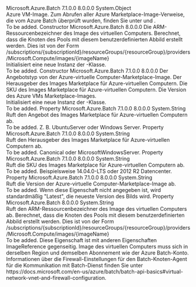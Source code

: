 <Type Name="ImageReference" FullName="Microsoft.Azure.Batch.ImageReference">
  <TypeSignature Language="C#" Value="public class ImageReference" />
  <TypeSignature Language="ILAsm" Value=".class public auto ansi beforefieldinit ImageReference extends System.Object" />
  <TypeSignature Language="DocId" Value="T:Microsoft.Azure.Batch.ImageReference" />
  <TypeSignature Language="VB.NET" Value="Public Class ImageReference" />
  <TypeSignature Language="F#" Value="type ImageReference = class&#xA;    interface ITransportObjectProvider&lt;ImageReference&gt;&#xA;    interface IPropertyMetadata&#xA;    interface IModifiable&#xA;    interface IReadOnly" />
  <AssemblyInfo>
    <AssemblyName>Microsoft.Azure.Batch</AssemblyName>
    <AssemblyVersion>7.1.0.0</AssemblyVersion>
    <AssemblyVersion>8.0.0.0</AssemblyVersion>
  </AssemblyInfo>
  <Base>
    <BaseTypeName>System.Object</BaseTypeName>
  </Base>
  <Interfaces />
  <Docs>
    <summary>
            Azure VM-Image. Zum Abrufen aller Azure Marketplace-Image-Verweise, die vom Azure Batch überprüft wurden, finden Sie unter <see cref="M:Microsoft.Azure.Batch.PoolOperations.ListNodeAgentSkus(Microsoft.Azure.Batch.DetailLevel,System.Collections.Generic.IEnumerable{Microsoft.Azure.Batch.BatchClientBehavior})" /> und <see cref="P:Microsoft.Azure.Batch.NodeAgentSku.VerifiedImageReferences" />.
            </summary>
    <remarks>To be added.</remarks>
  </Docs>
  <Members>
    <Member MemberName=".ctor">
      <MemberSignature Language="C#" Value="public ImageReference (string virtualMachineImageId);" />
      <MemberSignature Language="ILAsm" Value=".method public hidebysig specialname rtspecialname instance void .ctor(string virtualMachineImageId) cil managed" />
      <MemberSignature Language="DocId" Value="M:Microsoft.Azure.Batch.ImageReference.#ctor(System.String)" />
      <MemberSignature Language="VB.NET" Value="Public Sub New (virtualMachineImageId As String)" />
      <MemberSignature Language="F#" Value="new Microsoft.Azure.Batch.ImageReference : string -&gt; Microsoft.Azure.Batch.ImageReference" Usage="new Microsoft.Azure.Batch.ImageReference virtualMachineImageId" />
      <MemberType>Constructor</MemberType>
      <AssemblyInfo>
        <AssemblyName>Microsoft.Azure.Batch</AssemblyName>
        <AssemblyVersion>8.0.0.0</AssemblyVersion>
      </AssemblyInfo>
      <Parameters>
        <Parameter Name="virtualMachineImageId" Type="System.String" />
      </Parameters>
      <Docs>
        <param name="virtualMachineImageId">
            Die ARM-Ressourcenbezeichner des Image des virtuellen Computers. Berechnet, dass die Knoten des Pools mit diesem benutzerdefinierten Abbild erstellt werden. Dies ist von der Form /subscriptions/{subscriptionId}/resourceGroups/{resourceGroup}/providers/Microsoft.Compute/images/{imageName}
            </param>
        <summary>
            Initialisiert eine neue Instanz der <see cref="T:Microsoft.Azure.Batch.ImageReference" />-Klasse.
            </summary>
        <remarks>To be added.</remarks>
      </Docs>
    </Member>
    <Member MemberName=".ctor">
      <MemberSignature Language="C#" Value="public ImageReference (string offer, string publisher, string sku, string version = null);" />
      <MemberSignature Language="ILAsm" Value=".method public hidebysig specialname rtspecialname instance void .ctor(string offer, string publisher, string sku, string version) cil managed" />
      <MemberSignature Language="DocId" Value="M:Microsoft.Azure.Batch.ImageReference.#ctor(System.String,System.String,System.String,System.String)" />
      <MemberSignature Language="VB.NET" Value="Public Sub New (offer As String, publisher As String, sku As String, Optional version As String = null)" />
      <MemberSignature Language="F#" Value="new Microsoft.Azure.Batch.ImageReference : string * string * string * string -&gt; Microsoft.Azure.Batch.ImageReference" Usage="new Microsoft.Azure.Batch.ImageReference (offer, publisher, sku, version)" />
      <MemberType>Constructor</MemberType>
      <AssemblyInfo>
        <AssemblyName>Microsoft.Azure.Batch</AssemblyName>
        <AssemblyVersion>7.1.0.0</AssemblyVersion>
        <AssemblyVersion>8.0.0.0</AssemblyVersion>
      </AssemblyInfo>
      <Parameters>
        <Parameter Name="offer" Type="System.String" />
        <Parameter Name="publisher" Type="System.String" />
        <Parameter Name="sku" Type="System.String" />
        <Parameter Name="version" Type="System.String" />
      </Parameters>
      <Docs>
        <param name="offer">Der Angebotstyp von der Azure-virtuelle Computer-Marketplace-Image.</param>
        <param name="publisher">Der Herausgeber des Images Marketplace für Azure-virtuellen Computern.</param>
        <param name="sku">Die SKU des Images Marketplace für Azure-virtuellen Computern.</param>
        <param name="version">Die Version des Azure VMs Marketplace-Images.</param>
        <summary>
            Initialisiert eine neue Instanz der <see cref="T:Microsoft.Azure.Batch.ImageReference" />-Klasse.
            </summary>
        <remarks>To be added.</remarks>
      </Docs>
    </Member>
    <Member MemberName="Offer">
      <MemberSignature Language="C#" Value="public string Offer { get; }" />
      <MemberSignature Language="ILAsm" Value=".property instance string Offer" />
      <MemberSignature Language="DocId" Value="P:Microsoft.Azure.Batch.ImageReference.Offer" />
      <MemberSignature Language="VB.NET" Value="Public ReadOnly Property Offer As String" />
      <MemberSignature Language="F#" Value="member this.Offer : string" Usage="Microsoft.Azure.Batch.ImageReference.Offer" />
      <MemberType>Property</MemberType>
      <AssemblyInfo>
        <AssemblyName>Microsoft.Azure.Batch</AssemblyName>
        <AssemblyVersion>7.1.0.0</AssemblyVersion>
        <AssemblyVersion>8.0.0.0</AssemblyVersion>
      </AssemblyInfo>
      <ReturnValue>
        <ReturnType>System.String</ReturnType>
      </ReturnValue>
      <Docs>
        <summary>
            Ruft den Angebot des Images Marketplace für Azure-virtuellen Computern ab.
            </summary>
        <value>To be added.</value>
        <remarks>
            Z. B. UbuntuServer oder Windows Server.
            </remarks>
      </Docs>
    </Member>
    <Member MemberName="Publisher">
      <MemberSignature Language="C#" Value="public string Publisher { get; }" />
      <MemberSignature Language="ILAsm" Value=".property instance string Publisher" />
      <MemberSignature Language="DocId" Value="P:Microsoft.Azure.Batch.ImageReference.Publisher" />
      <MemberSignature Language="VB.NET" Value="Public ReadOnly Property Publisher As String" />
      <MemberSignature Language="F#" Value="member this.Publisher : string" Usage="Microsoft.Azure.Batch.ImageReference.Publisher" />
      <MemberType>Property</MemberType>
      <AssemblyInfo>
        <AssemblyName>Microsoft.Azure.Batch</AssemblyName>
        <AssemblyVersion>7.1.0.0</AssemblyVersion>
        <AssemblyVersion>8.0.0.0</AssemblyVersion>
      </AssemblyInfo>
      <ReturnValue>
        <ReturnType>System.String</ReturnType>
      </ReturnValue>
      <Docs>
        <summary>
            Ruft den Herausgeber des Images Marketplace für Azure-virtuellen Computern ab.
            </summary>
        <value>To be added.</value>
        <remarks>
            Canonical oder MicrosoftWindowsServer.
            </remarks>
      </Docs>
    </Member>
    <Member MemberName="Sku">
      <MemberSignature Language="C#" Value="public string Sku { get; }" />
      <MemberSignature Language="ILAsm" Value=".property instance string Sku" />
      <MemberSignature Language="DocId" Value="P:Microsoft.Azure.Batch.ImageReference.Sku" />
      <MemberSignature Language="VB.NET" Value="Public ReadOnly Property Sku As String" />
      <MemberSignature Language="F#" Value="member this.Sku : string" Usage="Microsoft.Azure.Batch.ImageReference.Sku" />
      <MemberType>Property</MemberType>
      <AssemblyInfo>
        <AssemblyName>Microsoft.Azure.Batch</AssemblyName>
        <AssemblyVersion>7.1.0.0</AssemblyVersion>
        <AssemblyVersion>8.0.0.0</AssemblyVersion>
      </AssemblyInfo>
      <ReturnValue>
        <ReturnType>System.String</ReturnType>
      </ReturnValue>
      <Docs>
        <summary>
            Ruft die SKU des Images Marketplace für Azure-virtuellen Computern ab.
            </summary>
        <value>To be added.</value>
        <remarks>
            Beispielsweise 14.04.0-LTS oder 2012 R2 Datencenter.
            </remarks>
      </Docs>
    </Member>
    <Member MemberName="Version">
      <MemberSignature Language="C#" Value="public string Version { get; }" />
      <MemberSignature Language="ILAsm" Value=".property instance string Version" />
      <MemberSignature Language="DocId" Value="P:Microsoft.Azure.Batch.ImageReference.Version" />
      <MemberSignature Language="VB.NET" Value="Public ReadOnly Property Version As String" />
      <MemberSignature Language="F#" Value="member this.Version : string" Usage="Microsoft.Azure.Batch.ImageReference.Version" />
      <MemberType>Property</MemberType>
      <AssemblyInfo>
        <AssemblyName>Microsoft.Azure.Batch</AssemblyName>
        <AssemblyVersion>7.1.0.0</AssemblyVersion>
        <AssemblyVersion>8.0.0.0</AssemblyVersion>
      </AssemblyInfo>
      <ReturnValue>
        <ReturnType>System.String</ReturnType>
      </ReturnValue>
      <Docs>
        <summary>
            Ruft die Version der Azure-virtuelle Computer-Marketplace-Image ab.
            </summary>
        <value>To be added.</value>
        <remarks>
            Wenn diese Eigenschaft nicht angegeben ist, wird standardmäßig "Latest", die neueste Version des Bilds wird.
            </remarks>
      </Docs>
    </Member>
    <Member MemberName="VirtualMachineImageId">
      <MemberSignature Language="C#" Value="public string VirtualMachineImageId { get; }" />
      <MemberSignature Language="ILAsm" Value=".property instance string VirtualMachineImageId" />
      <MemberSignature Language="DocId" Value="P:Microsoft.Azure.Batch.ImageReference.VirtualMachineImageId" />
      <MemberSignature Language="VB.NET" Value="Public ReadOnly Property VirtualMachineImageId As String" />
      <MemberSignature Language="F#" Value="member this.VirtualMachineImageId : string" Usage="Microsoft.Azure.Batch.ImageReference.VirtualMachineImageId" />
      <MemberType>Property</MemberType>
      <AssemblyInfo>
        <AssemblyName>Microsoft.Azure.Batch</AssemblyName>
        <AssemblyVersion>8.0.0.0</AssemblyVersion>
      </AssemblyInfo>
      <ReturnValue>
        <ReturnType>System.String</ReturnType>
      </ReturnValue>
      <Docs>
        <summary>
            Ruft den ARM-Ressourcenbezeichner des Image des virtuellen Computers ab. Berechnet, dass die Knoten des Pools mit diesem benutzerdefinierten Abbild erstellt werden. Dies ist von der Form /subscriptions/{subscriptionId}/resourceGroups/{resourceGroup}/providers/Microsoft.Compute/images/{imageName}
            </summary>
        <value>To be added.</value>
        <remarks>
            Diese Eigenschaft ist mit anderen Eigenschaften ImageReference gegenseitig. Image des virtuellen Computers muss sich in derselben Region und demselben Abonnement wie der Azure Batch-Konto. Informationen über die Firewall-Einstellungen für den Batch-Knoten-Agent für die Kommunikation mit Batch-Dienst finden Sie unter https://docs.microsoft.com/en-us/azure/batch/batch-api-basics#virtual-network-vnet-and-firewall-configuration.
            </remarks>
      </Docs>
    </Member>
  </Members>
</Type>